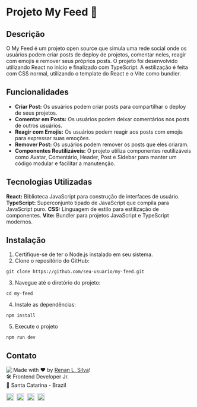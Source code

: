 # Projeto My Feed 🚩

## Descrição

O My Feed é um projeto open source que simula uma rede social onde os usuários podem criar posts de deploy de projetos, comentar neles, reagir com emojis e remover seus próprios posts. O projeto foi desenvolvido utilizando React no início e finalizado com TypeScript. A estilização é feita com CSS normal, utilizando o template do React e o Vite como bundler.

## Funcionalidades

- **Criar Post:** Os usuários podem criar posts para compartilhar o deploy de seus projetos.
- **Comentar em Posts:** Os usuários podem deixar comentários nos posts de outros usuários.
- **Reagir com Emojis:** Os usuários podem reagir aos posts com emojis para expressar suas emoções.
- **Remover Post:** Os usuários podem remover os posts que eles criaram.
- **Componentes Reutilizáveis:** O projeto utiliza componentes reutilizáveis como Avatar, Comentário, Header, Post e Sidebar para manter um código modular e facilitar a manutenção.

## Tecnologias Utilizadas

**React:** Biblioteca JavaScript para construção de interfaces de usuário.
**TypeScript:** Superconjunto tipado de JavaScript que compila para JavaScript puro.
**CSS:** Linguagem de estilo para estilização de componentes.
**Vite:** Bundler para projetos JavaScript e TypeScript modernos.

## Instalação

1. Certifique-se de ter o Node.js instalado em seu sistema.
2. Clone o repositório do GitHub:

```
git clone https://github.com/seu-usuario/my-feed.git
```

3. Navegue até o diretório do projeto:

```
cd my-feed
```

4. Instale as dependências:

```
npm install
```

5. Execute o projeto

```
npm run dev
```

## Contato

<img align="left" src="https://avatars.githubusercontent.com/renyzeraa?size=100">

Made with ❤️ by [Renan L. Silva](https://github.com/renyzeraa)! <br>
🛠 Frontend Developer Jr. <br>
📍 Santa Catarina - Brazil <br>

<a href="https://www.linkedin.com/in/renyzeraa" target="_blank"><img src="https://img.shields.io/badge/LinkedIn-0077B5?style=flat&logo=linkedin&logoColor=white" alt="LinkedIn Badge" height="20"></a>&nbsp;
<a href="mailto:renansilvaytb@gmail.com" target="_blank"><img src="https://img.shields.io/badge/Gmail-D14836?style=flat&logo=gmail&logoColor=white" alt="Gmail Badge" height="20"></a>&nbsp;
<a href="#"><img src="https://img.shields.io/badge/Discord-%237289DA.svg?logo=discord&logoColor=white" title="renan_s#7826" alt="Discord Badge" height="20"></a>&nbsp;
<a href="https://www.github.com/renyzeraa" target="_blank"><img src="https://img.shields.io/badge/GitHub-100000?style=flat&logo=github&logoColor=white" alt="GitHub Badge" height="20"></a>&nbsp;

<br clear="left"/>
